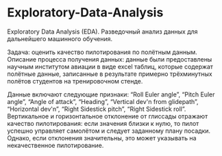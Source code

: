 # Exploratory-Data-Analysis
Exploratory Data Analysis (EDA).
Разведочный анализ данных для дальнейшего машинного обучения.

Задача: оценить качество пилотирования по полётным данным.
Описание процесса получения данных: данные были предоставлены научным институтом авиации в виде excel таблиц, которые содержат полётные данные, записанные в результате примерно трёхминутных полётов студентов на тренировочном стенде. 

Данные включают следующие признаки: “Roll Euler angle”, “Pitch Euler angle”, “Angle of attack”, “Heading”, “Vertical dev'n from glidepath”, “Horizontal dev'n”, “Right Sidestick pitch”, “Right Sidestick roll”. 
Вертикальное и горизонтальное отклонение от глиссады отражают качество пилотирования: если значения близки к нулю, то пилот успешно управляет самолётом и следует заданному плану посадки. Однако, если отклонения значительны, это может указывать на некачественное пилотирование. 
